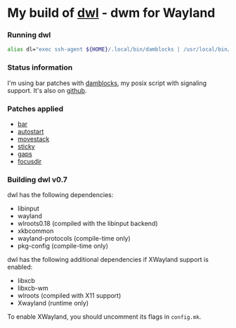 # My build of [dwl](https://codeberg.org/dwl/dwl) - dwm for Wayland

### Running dwl
```sh
alias dl="exec ssh-agent ${HOME}/.local/bin/damblocks | /usr/local/bin/dwl"
```

### Status information
I'm using bar patches with [damblocks](https://codeberg.org/unixchad/damblocks), my posix script with signaling support. It's also on [github](https://github.com/gnuunixchad/damblocks).

### Patches applied
- [bar](https://codeberg.org/dwl/dwl-patches/patch/bar)
- [autostart](https://codeberg.org/dwl/dwl-patches/patch/autostart)
- [movestack](https://codeberg.org/dwl/dwl-patches/patch/movestack)
- [sticky](https://codeberg.org/dwl/dwl-patches/patch/sticky)
- [gaps](https://codeberg.org/dwl/dwl-patches/patch/gaps)
- [focusdir](https://codeberg.org/dwl/dwl-patches/patch/focusdir)

### Building dwl v0.7
dwl has the following dependencies:
- libinput
- wayland
- wlroots0.18 (compiled with the libinput backend)
- xkbcommon
- wayland-protocols (compile-time only)
- pkg-config (compile-time only)

dwl has the following additional dependencies if XWayland support is enabled:
- libxcb
- libxcb-wm
- wlroots (compiled with X11 support)
- Xwayland (runtime only)

To enable XWayland, you should uncomment its flags in `config.mk`.
